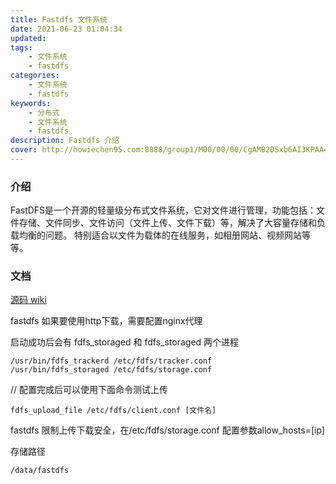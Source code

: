 ```yaml
---
title: Fastdfs 文件系统
date: 2021-06-23 01:04:34
updated:
tags:
    - 文件系统
    - fastdfs
categories:
    - 文件系统
    - fastdfs 
keywords: 
    - 分布式
    - 文件系统
    - fastdfs
description: Fastdfs 介绍
cover: http://howiechen95.com:8888/group1/M00/00/00/CgAMB2DSxb6AI3KPAA4v7j_0ybc88.jpeg  
---
```

### 介绍
FastDFS是一个开源的轻量级分布式文件系统，它对文件进行管理，功能包括：文件存储、文件同步、文件访问（文件上传、文件下载）等，解决了大容量存储和负载均衡的问题。 特别适合以文件为载体的在线服务，如相册网站、视频网站等等。

### 文档
[源码 wiki](https://github.com/happyfish100/fastdfs/wiki)

fastdfs 如果要使用http下载，需要配置nginx代理

启动成功后会有 fdfs_storaged 和 fdfs_storaged 两个进程

```
/usr/bin/fdfs_trackerd /etc/fdfs/tracker.conf
/usr/bin/fdfs_storaged /etc/fdfs/storage.conf
```

// 配置完成后可以使用下面命令测试上传
```
fdfs_upload_file /etc/fdfs/client.conf [文件名]
```

fastdfs 限制上传下载安全，在/etc/fdfs/storage.conf 配置参数allow_hosts=[ip]

存储路径
```
/data/fastdfs
```


